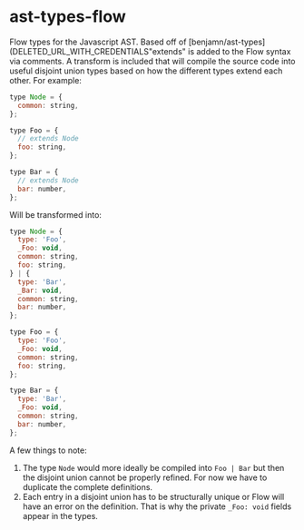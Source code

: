 # ast-types-flow

Flow types for the Javascript AST. Based off of [benjamn/ast-types](DELETED_URL_WITH_CREDENTIALS"extends" is added to the Flow syntax via comments. A transform is
included that will compile the source code into useful disjoint union types
based on how the different types extend each other. For example:

```javascript
type Node = {
  common: string,
};

type Foo = {
  // extends Node
  foo: string,
};

type Bar = {
  // extends Node
  bar: number,
};
```

Will be transformed into:

```javascript
type Node = {
  type: 'Foo',
  _Foo: void,
  common: string,
  foo: string,
} | {
  type: 'Bar',
  _Bar: void,
  common: string,
  bar: number,
};

type Foo = {
  type: 'Foo',
  _Foo: void,
  common: string,
  foo: string,
};

type Bar = {
  type: 'Bar',
  _Foo: void,
  common: string,
  bar: number,
};
```

A few things to note:

1. The type `Node` would more ideally be compiled into `Foo | Bar` but then the
disjoint union cannot be properly refined. For now we have to duplicate the
complete definitions.
2. Each entry in a disjoint union has to be structurally unique or Flow will
have an error on the definition. That is why the private `_Foo: void` fields
appear in the types.
